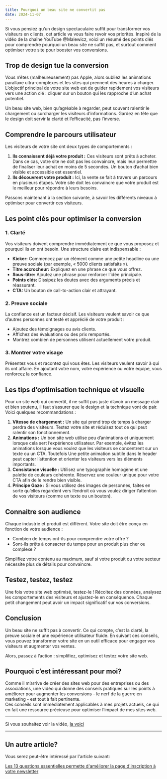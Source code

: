 ```yaml
---
title: Pourquoi un beau site ne convertit pas
date: 2024-11-07
---
```

Si vous pensiez qu’un design spectaculaire suffit pour transformer vos visiteurs en clients, cet article va vous faire revoir vos priorités. Inspiré de la vidéo de la chaîne YouTube @Malewicz, voici un résumé des points clés pour comprendre pourquoi un beau site ne suffit pas, et surtout comment optimiser votre site pour booster vos conversions.

## Trop de design tue la conversion

Vous n’êtes (malheureusement) pas Apple, alors oubliez les animations parallaxe ultra-complexes et les sites qui prennent des heures à charger. L’objectif principal de votre site web est de guider rapidement vos visiteurs vers une action clé : cliquer sur un bouton qui les rapproche d’un achat potentiel.

Un beau site web, bien qu’agréable à regarder, peut souvent ralentir le chargement ou surcharger les visiteurs d’informations. Gardez en tête que le design doit servir la clarté et l’efficacité, pas l’inverse.

## Comprendre le parcours utilisateur

Les visiteurs de votre site ont deux types de comportements :

1. **Ils connaissent déjà votre produit :** Ces visiteurs sont prêts à acheter. Dans ce cas, votre site ne doit pas les convaincre, mais leur permettre de finaliser leur achat en moins de 5 secondes. Un bouton d’achat bien visible et accessible est essentiel.
2. **Ils découvrent votre produit :** Ici, la vente se fait à travers un parcours en plusieurs étapes. Votre site doit les convaincre que votre produit est le meilleur pour répondre à leurs besoins.

Passons maintenant à la section suivante, à savoir les différents niveaux à optimiser pour convertir ces visiteurs.

## Les point clés pour optimiser la conversion

### 1. Clarté

Vos visiteurs doivent comprendre immédiatement ce que vous proposez et pourquoi ils en ont besoin. Une structure claire est indispensable :

- **Kicker:** Commencez par un élément comme une petite headline ou une preuve sociale (par exemple, « 5000 clients satisfaits »).
- **Titre accrocheur:** Expliquez en une phrase ce que vous offrez.
- **Sous-titre:** Ajoutez une phrase pour renforcer l’idée principale.
- **Points clés:** Dissipez les doutes avec des arguments précis et réassurant.
- **CTA:** Un bouton de call-to-action clair et attrayant.

### 2. Preuve sociale

La confiance est un facteur décisif. Les visiteurs veulent savoir ce que d’autres personnes ont testé et apprécié de votre produit :

- Ajoutez des témoignages ou avis clients.
- Affichez des évaluations ou des prix remportés.
- Montrez combien de personnes utilisent actuellement votre produit.

### 3. Montrer votre visage

Présentez vous et racontez qui vous êtes. Les visiteurs veulent savoir à qui ils ont affaire. En ajoutant votre nom, votre expérience ou votre équipe, vous renforcez la confiance.

## Les tips d’optimisation technique et visuelle

Pour un site web qui convertit, il ne suffit pas juste d’avoir un message clair et bien soutenu, il faut s’assurer que le design et la technique vont de pair. Voici quelques recommandations :

1. **Vitesse de chargement :**
Un site qui prend trop de temps à charger perdra des visiteurs. Testez votre site et réduisez tout ce qui peut ralentir son fonctionnement.
2. **Animations :**
Un bon site web utilise peu d’animations et uniquement lorsque cela sert l’expérience utilisateur. Par exemple, évitez les animations lorsque vous voulez que les visiteurs se concentrent sur un texte ou un CTA. Toutefois Une petite animation subtile dans le header peut capter l’attention et orienter les visiteurs vers les éléments importants.
3. **Consistance visuelle :**
Utilisez une typographie homogène et une palette de couleurs cohérente. Réservez une couleur unique pour votre CTA afin de le rendre bien visible.
4. **Principe Gaze :**
Si vous utilisez des images de personnes, faites en sorte qu’elles regardent vers l’endroit où vous voulez diriger l’attention de vos visiteurs (comme un texte ou un bouton).

## Connaitre son audience

Chaque industrie et produit est différent. Votre site doit être conçu en fonction de votre audience :

- Combien de temps ont-ils pour comprendre votre offre ?
- Sont-ils prêts à consacrer du temps pour un produit plus cher ou complexe ?

Simplifiez votre contenu au maximum, sauf si votre produit ou votre secteur nécessite plus de détails pour convaincre.

## Testez, testez, testez

Une fois votre site web optimisé, testez-le ! Récoltez des données, analysez les comportements des visiteurs et ajustez-le en conséquence. Chaque petit changement peut avoir un impact significatif sur vos conversions.

## Conclusion

Un beau site ne suffit pas à convertir. Ce qui compte, c’est la clarté, la preuve sociale et une expérience utilisateur fluide. En suivant ces conseils, vous pouvez transformer votre site en un outil efficace pour engager vos visiteurs et augmenter vos ventes. 

Alors, passez à l’action : simplifiez, optimisez et testez votre site web.

## Pourquoi c’est intéressant pour moi?

Comme il m’arrive de créer des sites web pour des entreprises ou des associations, une vidéo qui donne des conseils pratiques sur les points à améliorer pour augmenter les conversions - le nerf de la guerre en marketing - est tout à fait pertinente.
<br>
Ces conseils sont immédiatement applicables à mes projets actuels, ce qui en fait une ressource précieuse pour optimiser l’impact de mes sites web.

<hr>

Si vous souhaitez voir la vidéo,
<a href="https://youtu.be/Toonu-cTE60?si=pzX-cf1ITESF1TG8" target="_blank">la voici</a>
<hr>

## Un autre article?

Vous serez peut-être intéressé par l'article suivant:
<br>

[Les 13 questions essentielles permette d'améliorer la page d'inscription à votre newsletter](/articles/questions-newsletter)